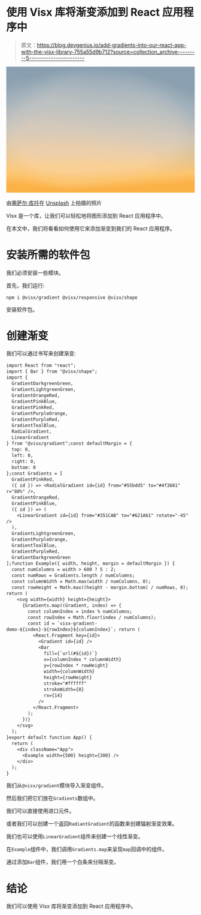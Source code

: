 # 使用 Visx 库将渐变添加到 React 应用程序中

> 原文：<https://blog.devgenius.io/add-gradients-into-our-react-app-with-the-visx-library-755a55d9b712?source=collection_archive---------5----------------------->

![](img/b59f26323313943e6055d0879132b64a.png)

由[塞萨尔·库托](https://unsplash.com/@xcrap?utm_source=medium&utm_medium=referral)在 [Unsplash](https://unsplash.com?utm_source=medium&utm_medium=referral) 上拍摄的照片

Visx 是一个库，让我们可以轻松地将图形添加到 React 应用程序中。

在本文中，我们将看看如何使用它来添加渐变到我们的 React 应用程序。

# 安装所需的软件包

我们必须安装一些模块。

首先，我们运行:

```
npm i @visx/gradient @visx/responsive @visx/shape
```

安装软件包。

# 创建渐变

我们可以通过书写来创建渐变:

```
import React from "react";
import { Bar } from "@visx/shape";
import {
  GradientDarkgreenGreen,
  GradientLightgreenGreen,
  GradientOrangeRed,
  GradientPinkBlue,
  GradientPinkRed,
  GradientPurpleOrange,
  GradientPurpleRed,
  GradientTealBlue,
  RadialGradient,
  LinearGradient
} from "@visx/gradient";const defaultMargin = {
  top: 0,
  left: 0,
  right: 0,
  bottom: 0
};const Gradients = [
  GradientPinkRed,
  ({ id }) => <RadialGradient id={id} from="#55bdd5" to="#4f3681" r="80%" />,
  GradientOrangeRed,
  GradientPinkBlue,
  ({ id }) => (
    <LinearGradient id={id} from="#351CAB" to="#621A61" rotate="-45" />
  ),
  GradientLightgreenGreen,
  GradientPurpleOrange,
  GradientTealBlue,
  GradientPurpleRed,
  GradientDarkgreenGreen
];function Example({ width, height, margin = defaultMargin }) {
  const numColumns = width > 600 ? 5 : 2;
  const numRows = Gradients.length / numColumns;
  const columnWidth = Math.max(width / numColumns, 0);
  const rowHeight = Math.max((height - margin.bottom) / numRows, 0); return (
    <svg width={width} height={height}>
      {Gradients.map((Gradient, index) => {
        const columnIndex = index % numColumns;
        const rowIndex = Math.floor(index / numColumns);
        const id = `visx-gradient-demo-${index}-${rowIndex}${columnIndex}`; return (
          <React.Fragment key={id}>
            <Gradient id={id} />
            <Bar
              fill={`url(#${id})`}
              x={columnIndex * columnWidth}
              y={rowIndex * rowHeight}
              width={columnWidth}
              height={rowHeight}
              stroke="#ffffff"
              strokeWidth={8}
              rx={14}
            />
          </React.Fragment>
        );
      })}
    </svg>
  );
}export default function App() {
  return (
    <div className="App">
      <Example width={500} height={300} />
    </div>
  );
}
```

我们从`@visx/gradient`模块导入渐变组件。

然后我们把它们放在`Gradients`数组中。

我们可以直接使用进口元件。

或者我们可以创建一个返回`RadiantGradient`的函数来创建辐射渐变效果。

我们也可以使用`LinearGradient`组件来创建一个线性渐变。

在`Example`组件中，我们调用`Gradients.map`来呈现`map`回调中的组件。

通过添加`Bar`组件，我们用一个白条来分隔渐变。

# 结论

我们可以使用 Visx 库将渐变添加到 React 应用程序中。